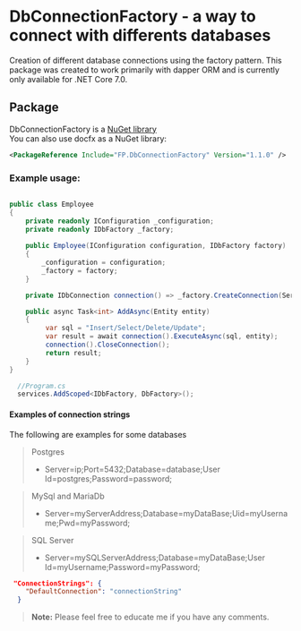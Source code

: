 # DbConnectionFactory - a way to connect with differents databases

Creation of different database connections using the factory pattern.
This package was created to work primarily with dapper ORM and is currently only available for .NET Core 7.0.

## Package

DbConnectionFactory is a [NuGet library](https://www.nuget.org/packages/FP.DbConnectionFactory "DbConnection Factory package")  
You can also use docfx as a NuGet library:
```xml
<PackageReference Include="FP.DbConnectionFactory" Version="1.1.0" />
```

### Example usage:
```csharp

public class Employee
{
    private readonly IConfiguration _configuration;
    private readonly IDbFactory _factory;
    
    public Employee(IConfiguration configuration, IDbFactory factory)
    {
        _configuration = configuration;
        _factory = factory;
    }

    private IDbConnection connection() => _factory.CreateConnection(ServerType.PostgreSQL, _configuration).GetConnection();

    public async Task<int> AddAsync(Entity entity)
    {
         var sql = "Insert/Select/Delete/Update";
         var result = await connection().ExecuteAsync(sql, entity);
         connection().CloseConnection();
         return result;
    }
}
```
```csharp
  //Program.cs
  services.AddScoped<IDbFactory, DbFactory>();
```


#### Examples of connection strings

The following are examples for some databases

> Postgres
> - Server=ip;Port=5432;Database=database;User Id=postgres;Password=password;  

> MySql and MariaDb
> - Server=myServerAddress;Database=myDataBase;Uid=myUsername;Pwd=myPassword;

> SQL Server
> - Server=mySQLServerAddress;Database=myDataBase;User Id=myUsername;Password=myPassword;

```json
 "ConnectionStrings": {
    "DefaultConnection": "connectionString"
  }
```


> **Note:** Please feel free to educate me if you have any comments.

